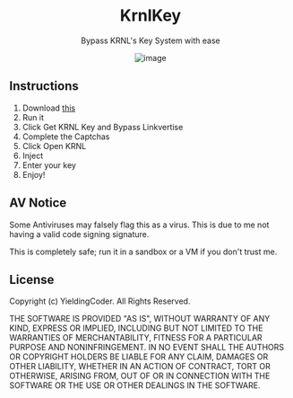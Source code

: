 <span align="center">

# KrnlKey
Bypass KRNL's Key System with ease

![image](https://user-images.githubusercontent.com/90570076/167144793-4e760e22-7cc6-4794-8e9c-d3c3b8b2e069.png)

</span>

## Instructions

1. Download [this](https://github.com/YieldingExploiter/KrnlKey/releases/latest/download/KrnlKey.Bootstrapper.exe)
2. Run it
3. Click Get KRNL Key and Bypass Linkvertise
4. Complete the Captchas
5. Click Open KRNL
6. Inject
7. Enter your key
8. Enjoy!

## AV Notice
Some Antiviruses may falsely flag this as a virus. This is due to me not having a valid code signing signature.

This is completely safe; run it in a sandbox or a VM if you don't trust me.

## License
Copyright (c) YieldingCoder. All Rights Reserved.

THE SOFTWARE IS PROVIDED "AS IS", WITHOUT WARRANTY OF ANY KIND, EXPRESS OR IMPLIED, INCLUDING BUT NOT LIMITED TO THE WARRANTIES OF MERCHANTABILITY, FITNESS FOR A PARTICULAR PURPOSE AND NONINFRINGEMENT. IN NO EVENT SHALL THE AUTHORS OR COPYRIGHT HOLDERS BE LIABLE FOR ANY CLAIM, DAMAGES OR OTHER LIABILITY, WHETHER IN AN ACTION OF CONTRACT, TORT OR OTHERWISE, ARISING FROM, OUT OF OR IN CONNECTION WITH THE SOFTWARE OR THE USE OR OTHER DEALINGS IN THE SOFTWARE.
